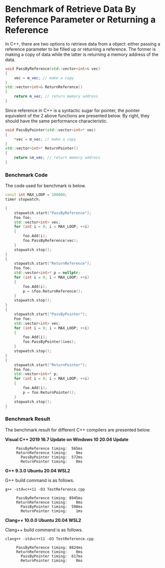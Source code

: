 # Benchmark of Retrieve Data By Reference Parameter or Returning a Reference

In C++, there are two options to retrieve data from a object: either passing a reference parameter to be filled up or returning a reference. The former is making a copy of data while the latter is returning a memory address of the data.

```Cpp
void PassByReference(std::vector<int>& vec)
{
    vec = m_vec; // make a copy
}
std::vector<int>& ReturnReference()
{
    return m_vec; // return memory address
}
```

Since reference in C++ is a syntactic sugar for pointer, the pointer equivalent of the 2 above functions are presented below. By right, they should have the same performance characteristic.

```Cpp
void PassByPointer(std::vector<int>* vec)
{
    *vec = m_vec; // make a copy
}
std::vector<int>* ReturnPointer()
{
    return &m_vec; // return memory address
}
```

### Benchmark Code

The code used for benchmark is below.

```Cpp
const int MAX_LOOP = 100000;
timer stopwatch;

{
    stopwatch.start("PassByReference");
    Foo foo;
    std::vector<int> vec;
    for (int i = 0; i < MAX_LOOP; ++i)
    {
        foo.Add(i);
        foo.PassByReference(vec);
    }
    stopwatch.stop();
}
{
    stopwatch.start("ReturnReference");
    Foo foo;
    std::vector<int>* p = nullptr;
    for (int i = 0; i < MAX_LOOP; ++i)
    {
        foo.Add(i);
        p = &foo.ReturnReference();
    }
    stopwatch.stop();
}
{
    stopwatch.start("PassByPointer");
    Foo foo;
    std::vector<int> vec;
    for (int i = 0; i < MAX_LOOP; ++i)
    {
        foo.Add(i);
        foo.PassByPointer(&vec);
    }
    stopwatch.stop();
}
{
    stopwatch.start("ReturnPointer");
    Foo foo;
    std::vector<int>* p;
    for (int i = 0; i < MAX_LOOP; ++i)
    {
        foo.Add(i);
        p = foo.ReturnPointer();
    }
    stopwatch.stop();
}
```

### Benchmark Result

The benchmark result for different C++ compilers are presented below.

__Visual C++ 2019 16.7 Update on Windows 10 20.04 Update__

```
     PassByReference timing:  565ms
     ReturnReference timing:    0ms
       PassByPointer timing:  572ms
       ReturnPointer timing:    0ms
```

__G++ 9.3.0 Ubuntu 20.04 WSL2__

G++ build command is as follows.

```
g++ -std=c++11 -O3 TestReference.cpp
```

```
     PassByReference timing: 8945ms
     ReturnReference timing:    0ms
       PassByPointer timing:  598ms
       ReturnPointer timing:    1ms
```

__Clang++ 10.0.0 Ubuntu 20.04 WSL2__

Clang++ build command is as follows.

```
clang++ -std=c++11 -O3 TestReference.cpp
```

```
     PassByReference timing: 8824ms
     ReturnReference timing:    0ms
       PassByPointer timing:  617ms
       ReturnPointer timing:    0ms
```


